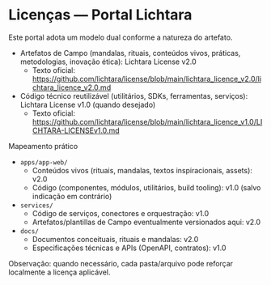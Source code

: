 # Licenças — Portal Lichtara

Este portal adota um modelo dual conforme a natureza do artefato.

- Artefatos de Campo (mandalas, rituais, conteúdos vivos, práticas, metodologias, inovação ética): Lichtara License v2.0
  - Texto oficial: https://github.com/lichtara/license/blob/main/lichtara_licence_v2.0/lichtara_licence_v2.0.md
- Código técnico reutilizável (utilitários, SDKs, ferramentas, serviços): Lichtara License v1.0 (quando desejado)
  - Texto oficial: https://github.com/lichtara/license/blob/main/lichtara_licence_v1.0/LICHTARA-LICENSEv1.0.md

Mapeamento prático
- `apps/app-web/`
  - Conteúdos vivos (rituais, mandalas, textos inspiracionais, assets): v2.0
  - Código (componentes, módulos, utilitários, build tooling): v1.0 (salvo indicação em contrário)
- `services/`
  - Código de serviços, conectores e orquestração: v1.0
  - Artefatos/plantillas de Campo eventualmente versionados aqui: v2.0
- `docs/`
  - Documentos conceituais, rituais e mandalas: v2.0
  - Especificações técnicas e APIs (OpenAPI, contratos): v1.0

Observação: quando necessário, cada pasta/arquivo pode reforçar localmente a licença aplicável.
